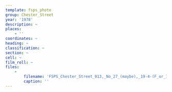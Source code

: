 ```yaml
---
template: fsps_photo
group: Chester_Street
year: '1978'
description: ~
places:
    - ''
coordinates: ~
heading: ~
classification: ~
section: ~
cell: ~
film_roll: ~
files:
    -
        filename: 'FSPS_Chester_Street_013,_No_27_(maybe),_19-4-(F_or_I),_1978.png'
        caption: ''
---
```


